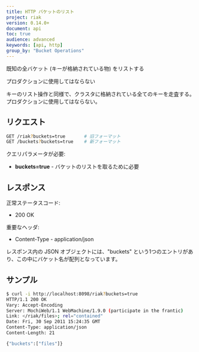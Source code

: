 ```yaml
---
title: HTTP バケットのリスト
project: riak
version: 0.14.0+
document: api
toc: true
audience: advanced
keywords: [api, http]
group_by: "Bucket Operations"
---
```


既知の全バケット (キーが格納されている物) をリストする

<div class="note"><div class="title">プロダクションに使用してはならない</div>
<p>キーのリスト操作と同様で、クラスタに格納されている全てのキーを走査する。プロダクションに使用してはならない。</p>
</div>

## リクエスト

```bash
GET /riak?buckets=true       # 旧フォーマット
GET /buckets?buckets=true    # 新フォーマット
```

クエリパラメータが必要:

* **buckets=true** - バケットのリストを取るために必要

## レスポンス

正常ステータスコード:
* 200 OK

重要なヘッダ:
* Content-Type - application/json

レスポンス内の JSON オブジェクトには、"buckets" という1つのエントリがあり、この中にバケット名が配列となっています。

## サンプル

```bash
$ curl -i http://localhost:8098/riak?buckets=true
HTTP/1.1 200 OK
Vary: Accept-Encoding
Server: MochiWeb/1.1 WebMachine/1.9.0 (participate in the frantic)
Link: </riak/files>; rel="contained"
Date: Fri, 30 Sep 2011 15:24:35 GMT
Content-Type: application/json
Content-Length: 21

{"buckets":["files"]}
```
